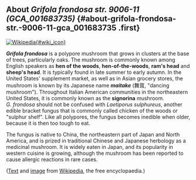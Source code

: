 About *Grifola frondosa str. 9006-11 (GCA\_001683735)* {#about-grifola-frondosa-str.-9006-11-gca_001683735 .first}
------------------------------------------------------

[![Wikipedia](/img/wikipedia_logo_v2_en.png){#wiki_icon}](http://en.wikipedia.org/wiki/Grifola_frondosa)

***Grifola frondosa*** is a polypore mushroom that grows in clusters at
the base of trees, particularly oaks. The mushroom is commonly known
among English speakers as **hen of the woods**, **hen-of-the-woods**,
**ram\'s head** and **sheep\'s head**. It is typically found in late
summer to early autumn. In the United States\' supplement market, as
well as in Asian grocery stores, the mushroom is known by its Japanese
name ***maitake*** (舞茸, \"dancing mushroom\"). Throughout Italian
American communities in the northeastern United States, it is commonly
known as the **signorina** mushroom. *G. frondosa* should not be
confused with *Laetiporus sulphureus*, another edible bracket fungus
that is commonly called chicken of the woods or \"sulphur shelf\". Like
all polypores, the fungus becomes inedible when older, because it is
then too tough to eat.

The fungus is native to China, the northeastern part of Japan and North
America, and is prized in traditional Chinese and Japanese herbology as
a medicinal mushroom. It is widely eaten in Japan, and its popularity in
western cuisine is growing, although the mushroom has been reported to
cause allergic reactions in rare cases.

([Text](http://en.wikipedia.org/wiki/Grifola_frondosa) and
[image](https://commons.wikimedia.org/wiki/File:Eikhaas.JPG) from
[Wikipedia](http://en.wikipedia.org/), the free encyclopaedia.)
